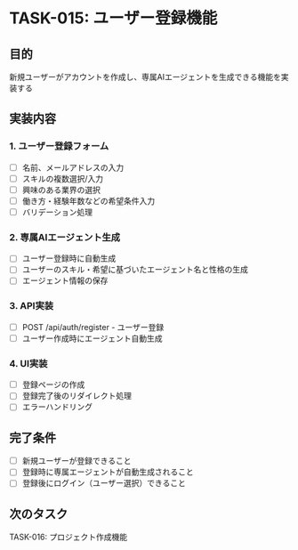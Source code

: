 # TASK-015: ユーザー登録機能

## 目的
新規ユーザーがアカウントを作成し、専属AIエージェントを生成できる機能を実装する

## 実装内容

### 1. ユーザー登録フォーム
- [ ] 名前、メールアドレスの入力
- [ ] スキルの複数選択/入力
- [ ] 興味のある業界の選択
- [ ] 働き方・経験年数などの希望条件入力
- [ ] バリデーション処理

### 2. 専属AIエージェント生成
- [ ] ユーザー登録時に自動生成
- [ ] ユーザーのスキル・希望に基づいたエージェント名と性格の生成
- [ ] エージェント情報の保存

### 3. API実装
- [ ] POST /api/auth/register - ユーザー登録
- [ ] ユーザー作成時にエージェント自動生成

### 4. UI実装
- [ ] 登録ページの作成
- [ ] 登録完了後のリダイレクト処理
- [ ] エラーハンドリング

## 完了条件
- [ ] 新規ユーザーが登録できること
- [ ] 登録時に専属エージェントが自動生成されること
- [ ] 登録後にログイン（ユーザー選択）できること

## 次のタスク
TASK-016: プロジェクト作成機能
